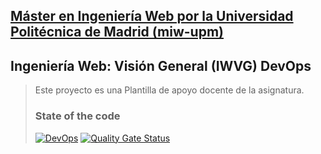 ## [Máster en Ingeniería Web por la Universidad Politécnica de Madrid (miw-upm)](http://miw.etsisi.upm.es)
## Ingeniería Web: Visión General (IWVG) DevOps
> Este proyecto es una Plantilla de apoyo docente de la asignatura.
> 
> ### State of the code
> 
> [![DevOps](https://github.com/JorgeDSDP/iwvg-devops-dasilva-jorge/actions/workflows/ci.yml/badge.svg)](https://github.com/JorgeDSDP/iwvg-devops-dasilva-jorge/actions/workflows/ci.yml)
> [![Quality Gate Status](https://sonarcloud.io/api/project_badges/measure?project=iwvg-devops-dasilva-jorge&metric=alert_status)](https://sonarcloud.io/summary/new_code?id=iwvg-devops-dasilva-jorge)

